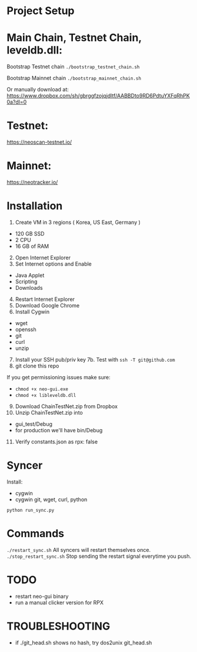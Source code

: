 Project Setup
=============
# Main Chain, Testnet Chain, leveldb.dll:
Bootstrap Testnet chain
`./bootstrap_testnet_chain.sh`

Bootstrap Mainnet chain
`./bootstrap_mainnet_chain.sh`

Or manually download at:
https://www.dropbox.com/sh/gbrggfzojqjdltf/AABBDto9RD6PdtuYXFqRhPK0a?dl=0

# Testnet:
https://neoscan-testnet.io/

# Mainnet:
https://neotracker.io/

Installation
=====
1. Create VM in  3 regions  ( Korea, US East, Germany )
  - 120 GB SSD
  - 2 CPU
  - 16 GB of RAM
2. Open Internet Explorer
3. Set Internet options and Enable
  - Java Applet
  - Scripting
  - Downloads
4. Restart Internet Explorer
5. Download Google Chrome
6. Install Cygwin 
  - wget
  - openssh
  - git
  - curl
  - unzip
7. Install your SSH pub/priv key
7b. Test with `ssh -T git@github.com`
8. git clone this repo

If you get permissioning issues make sure:
- `chmod +x neo-gui.exe`
- `chmod +x libleveldb.dll`

9. Download ChainTestNet.zip from Dropbox
10. Unzip ChainTestNet.zip into
  - gui_test/Debug
  - for production we'll have bin/Debug
11. Verify  constants.json  as rpx: false




Syncer
=====

Install:
- cygwin
- cygwin git, wget, curl, python


`python run_sync.py`

Commands
===
`./restart_sync.sh`
All syncers will restart themselves once.
`./stop_restart_sync.sh`
Stop sending the restart signal everytime you push.

TODO
===
- restart neo-gui binary
- run a manual clicker version for RPX

TROUBLESHOOTING
===
- if ./git_head.sh shows no hash, try dos2unix git_head.sh

